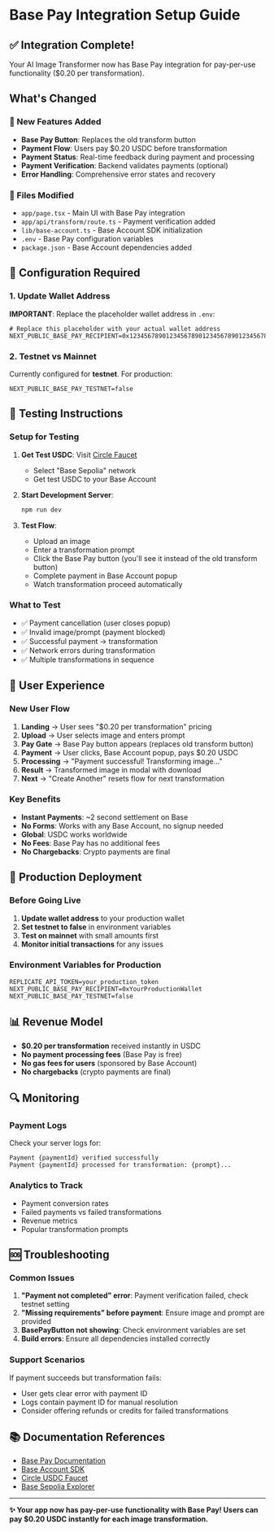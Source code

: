 # Base Pay Integration Setup Guide

## ✅ Integration Complete!

Your AI Image Transformer now has Base Pay integration for pay-per-use functionality ($0.20 per transformation).

## What's Changed

### 🎉 New Features Added
- **Base Pay Button**: Replaces the old transform button
- **Payment Flow**: Users pay $0.20 USDC before transformation
- **Payment Status**: Real-time feedback during payment and processing
- **Payment Verification**: Backend validates payments (optional)
- **Error Handling**: Comprehensive error states and recovery

### 📁 Files Modified
- `app/page.tsx` - Main UI with Base Pay integration
- `app/api/transform/route.ts` - Payment verification added
- `lib/base-account.ts` - Base Account SDK initialization
- `.env` - Base Pay configuration variables
- `package.json` - Base Account dependencies added

## 🔧 Configuration Required

### 1. Update Wallet Address
**IMPORTANT**: Replace the placeholder wallet address in `.env`:

```env
# Replace this placeholder with your actual wallet address
NEXT_PUBLIC_BASE_PAY_RECIPIENT=0x1234567890123456789012345678901234567890
```

### 2. Testnet vs Mainnet
Currently configured for **testnet**. For production:
```env
NEXT_PUBLIC_BASE_PAY_TESTNET=false
```

## 🧪 Testing Instructions

### Setup for Testing
1. **Get Test USDC**: Visit [Circle Faucet](https://faucet.circle.com)
   - Select "Base Sepolia" network
   - Get test USDC to your Base Account

2. **Start Development Server**:
   ```bash
   npm run dev
   ```

3. **Test Flow**:
   - Upload an image
   - Enter a transformation prompt
   - Click the Base Pay button (you'll see it instead of the old transform button)
   - Complete payment in Base Account popup
   - Watch transformation proceed automatically

### What to Test
- ✅ Payment cancellation (user closes popup)
- ✅ Invalid image/prompt (payment blocked)
- ✅ Successful payment → transformation
- ✅ Network errors during transformation
- ✅ Multiple transformations in sequence

## 🌟 User Experience

### New User Flow
1. **Landing** → User sees "$0.20 per transformation" pricing
2. **Upload** → User selects image and enters prompt  
3. **Pay Gate** → Base Pay button appears (replaces old transform button)
4. **Payment** → User clicks, Base Account popup, pays $0.20 USDC
5. **Processing** → "Payment successful! Transforming image..."
6. **Result** → Transformed image in modal with download
7. **Next** → "Create Another" resets flow for next transformation

### Key Benefits
- **Instant Payments**: ~2 second settlement on Base
- **No Forms**: Works with any Base Account, no signup needed
- **Global**: USDC works worldwide
- **No Fees**: Base Pay has no additional fees
- **No Chargebacks**: Crypto payments are final

## 🚀 Production Deployment

### Before Going Live
1. **Update wallet address** to your production wallet
2. **Set testnet to false** in environment variables
3. **Test on mainnet** with small amounts first
4. **Monitor initial transactions** for any issues

### Environment Variables for Production
```env
REPLICATE_API_TOKEN=your_production_token
NEXT_PUBLIC_BASE_PAY_RECIPIENT=0xYourProductionWallet
NEXT_PUBLIC_BASE_PAY_TESTNET=false
```

## 📊 Revenue Model

- **$0.20 per transformation** received instantly in USDC
- **No payment processing fees** (Base Pay is free)
- **No gas fees for users** (sponsored by Base Account)
- **No chargebacks** (crypto payments are final)

## 🔍 Monitoring

### Payment Logs
Check your server logs for:
```
Payment {paymentId} verified successfully
Payment {paymentId} processed for transformation: {prompt}...
```

### Analytics to Track
- Payment conversion rates
- Failed payments vs failed transformations  
- Revenue metrics
- Popular transformation prompts

## 🆘 Troubleshooting

### Common Issues
1. **"Payment not completed" error**: Payment verification failed, check testnet setting
2. **"Missing requirements" before payment**: Ensure image and prompt are provided
3. **BasePayButton not showing**: Check environment variables are set
4. **Build errors**: Ensure all dependencies installed correctly

### Support Scenarios
If payment succeeds but transformation fails:
- User gets clear error with payment ID
- Logs contain payment ID for manual resolution
- Consider offering refunds or credits for failed transformations

## 📚 Documentation References

- [Base Pay Documentation](docs/accept-payments.md)
- [Base Account SDK](https://docs.base.org/account)
- [Circle USDC Faucet](https://faucet.circle.com)
- [Base Sepolia Explorer](https://sepolia.basescan.org)

---

**✨ Your app now has pay-per-use functionality with Base Pay! Users can pay $0.20 USDC instantly for each image transformation.**
